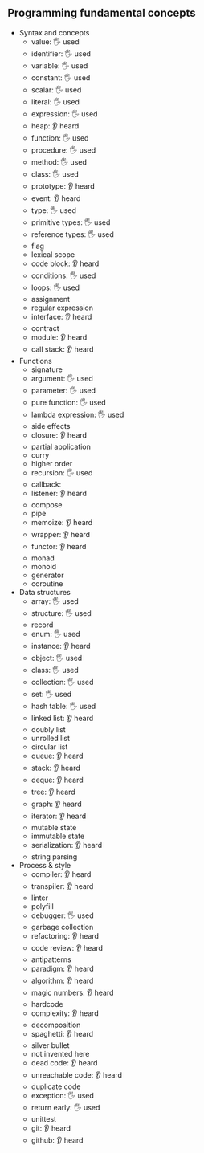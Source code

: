 ## Programming fundamental concepts

- Syntax and concepts
  - value: 🖐️ used
  - identifier: 🖐️ used
  - variable: 🖐️ used
  - constant: 🖐️ used
  - scalar: 🖐️ used
  - literal: 🖐️ used
  - expression: 🖐️ used
  - heap: 👂 heard
  - function: 🖐️ used
  - procedure: 🖐️ used
  - method: 🖐️ used
  - class: 🖐️ used
  - prototype: 👂 heard
  - event: 👂 heard
  - type: 🖐️ used
  - primitive types: 🖐️ used
  - reference types: 🖐️ used
  - flag
  - lexical scope
  - code block: 👂 heard
  - conditions: 🖐️ used
  - loops: 🖐️ used
  - assignment
  - regular expression
  - interface: 👂 heard
  - contract
  - module: 👂 heard
  - call stack: 👂 heard
- Functions
  - signature
  - argument: 🖐️ used
  - parameter: 🖐️ used
  - pure function: 🖐️ used
  - lambda expression: 🖐️ used
  - side effects
  - closure: 👂 heard
  - partial application
  - curry
  - higher order
  - recursion: 🖐️ used
  - callback: 
  - listener: 👂 heard
  - compose
  - pipe
  - memoize: 👂 heard
  - wrapper: 👂 heard
  - functor: 👂 heard
  - monad
  - monoid
  - generator
  - coroutine
- Data structures
  - array: 🖐️ used
  - structure: 🖐️ used
  - record
  - enum: 🖐️ used
  - instance: 👂 heard
  - object: 🖐️ used
  - class: 🖐️ used
  - collection: 🖐️ used
  - set: 🖐️ used
  - hash table: 🖐️ used
  - linked list: 👂 heard
  - doubly list
  - unrolled list
  - circular list
  - queue: 👂 heard
  - stack: 👂 heard
  - deque: 👂 heard
  - tree: 👂 heard
  - graph: 👂 heard
  - iterator: 👂 heard
  - mutable state
  - immutable state
  - serialization: 👂 heard
  - string parsing
- Process & style
  - compiler: 👂 heard
  - transpiler: 👂 heard
  - linter
  - polyfill
  - debugger: 🖐️ used
  - garbage collection
  - refactoring: 👂 heard
  - code review: 👂 heard
  - antipatterns
  - paradigm: 👂 heard
  - algorithm: 👂 heard
  - magic numbers: 👂 heard
  - hardcode
  - complexity: 👂 heard
  - decomposition
  - spaghetti: 👂 heard
  - silver bullet
  - not invented here
  - dead code: 👂 heard
  - unreachable code: 👂 heard
  - duplicate code
  - exception: 🖐️ used
  - return early: 🖐️ used
  - unittest
  - git: 👂 heard
  - github: 👂 heard
